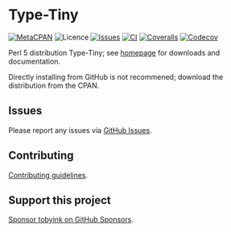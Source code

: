 # Type-Tiny

[![MetaCPAN](https://img.shields.io/cpan/v/Type-Tiny.svg)](https://metacpan.org/release/Type-Tiny)
![Licence](https://img.shields.io/cpan/l/Type-Tiny)
[![Issues](https://img.shields.io/github/issues/tobyink/p5-type-tiny)](https://github.com/tobyink/p5-type-tiny/issues)
[![CI](https://github.com/tobyink/p5-type-tiny/workflows/CI/badge.svg)](https://github.com/tobyink/p5-type-tiny/actions)
[![Coveralls](https://coveralls.io/repos/tobyink/p5-type-tiny/badge.svg?branch=master&amp;service=github)](https://coveralls.io/github/tobyink/p5-type-tiny)
[![Codecov](https://codecov.io/gh/tobyink/p5-type-tiny/branch/master/graph/badge.svg)](https://codecov.io/gh/tobyink/p5-type-tiny)

Perl 5 distribution Type-Tiny; see [homepage](https://typetiny.toby.ink/)
for downloads and documentation.

Directly installing from GitHub is not recommened; download the distribution
from the CPAN.

## Issues

Please report any issues via [GitHub Issues](https://github.com/tobyink/p5-type-tiny/issues).

## Contributing

[Contributing guidelines](https://toby.ink/open-source/contributing/).

## Support this project

[Sponsor tobyink on GitHub Sponsors](https://github.com/sponsors/tobyink).
